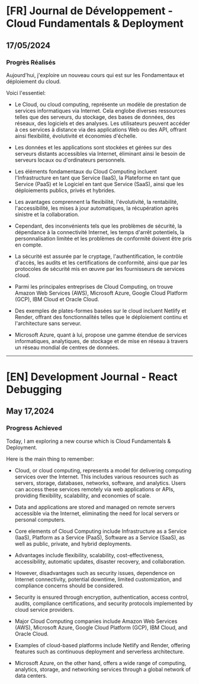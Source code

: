 # [FR] Journal de Développement - Cloud Fundamentals & Deployment

## 17/05/2024

### Progrès Réalisés

Aujourd'hui, j'exploire un nouveau cours qui est sur les Fondamentaux et déploiement du cloud.

Voici l'essentiel:

- Le Cloud, ou cloud computing, représente un modèle de prestation de services informatiques via Internet. Cela englobe diverses ressources telles que des serveurs, du stockage, des bases de données, des réseaux, des logiciels et des analyses. Les utilisateurs peuvent accéder à ces services à distance via des applications Web ou des API, offrant ainsi flexibilité, évolutivité et économies d'échelle.

- Les données et les applications sont stockées et gérées sur des serveurs distants accessibles via Internet, éliminant ainsi le besoin de serveurs locaux ou d'ordinateurs personnels.

- Les éléments fondamentaux du Cloud Computing incluent l'Infrastructure en tant que Service (IaaS), la Plateforme en tant que Service (PaaS) et le Logiciel en tant que Service (SaaS), ainsi que les déploiements publics, privés et hybrides.

- Les avantages comprennent la flexibilité, l'évolutivité, la rentabilité, l'accessibilité, les mises à jour automatiques, la récupération après sinistre et la collaboration.

- Cependant, des inconvénients tels que les problèmes de sécurité, la dépendance à la connectivité Internet, les temps d'arrêt potentiels, la personnalisation limitée et les problèmes de conformité doivent être pris en compte.

- La sécurité est assurée par le cryptage, l'authentification, le contrôle d'accès, les audits et les certifications de conformité, ainsi que par les protocoles de sécurité mis en œuvre par les fournisseurs de services cloud.

- Parmi les principales entreprises de Cloud Computing, on trouve Amazon Web Services (AWS), Microsoft Azure, Google Cloud Platform (GCP), IBM Cloud et Oracle Cloud.

- Des exemples de plates-formes basées sur le cloud incluent Netlify et Render, offrant des fonctionnalités telles que le déploiement continu et l'architecture sans serveur.

- Microsoft Azure, quant à lui, propose une gamme étendue de services informatiques, analytiques, de stockage et de mise en réseau à travers un réseau mondial de centres de données.

---

# [EN] Development Journal - React Debugging

## May 17,2024

### Progress Achieved

Today, I am exploring a new course which is Cloud Fundamentals & Deployment.

Here is the main thing to remember:

- Cloud, or cloud computing, represents a model for delivering computing services over the Internet. This includes various resources such as servers, storage, databases, networks, software, and analytics. Users can access these services remotely via web applications or APIs, providing flexibility, scalability, and economies of scale.

- Data and applications are stored and managed on remote servers accessible via the Internet, eliminating the need for local servers or personal computers.

- Core elements of Cloud Computing include Infrastructure as a Service (IaaS), Platform as a Service (PaaS), Software as a Service (SaaS), as well as public, private, and hybrid deployments.

- Advantages include flexibility, scalability, cost-effectiveness, accessibility, automatic updates, disaster recovery, and collaboration.

- However, disadvantages such as security issues, dependence on Internet connectivity, potential downtime, limited customization, and compliance concerns should be considered.

- Security is ensured through encryption, authentication, access control, audits, compliance certifications, and security protocols implemented by cloud service providers.

- Major Cloud Computing companies include Amazon Web Services (AWS), Microsoft Azure, Google Cloud Platform (GCP), IBM Cloud, and Oracle Cloud.

- Examples of cloud-based platforms include Netlify and Render, offering features such as continuous deployment and serverless architecture.

- Microsoft Azure, on the other hand, offers a wide range of computing, analytics, storage, and networking services through a global network of data centers.
